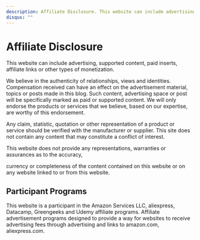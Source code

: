 ```yaml
---
description: Affiliate Disclosure. This website can include advertising, supported content, paid inserts, affiliate links or other types of monetization.
disqus: ""
---
```


# Affiliate Disclosure

This website can include advertising, supported content, paid inserts, affiliate links or other types of monetization.

We believe in the authenticity of relationships, views and identities. Compensation received can have an effect on the advertisement material, topics or posts made in this blog. Such content, advertising space or post will be specifically marked as paid or supported content. We will only endorse the products or services that we believe, based on our expertise, are worthy of this endorsement.

Any claim, statistic, quotation or other representation of a product or service should be verified with the manufacturer or supplier. This site does not contain any content that may constitute a conflict of interest.

This website does not provide any representations, warranties or assurances as to the accuracy,

currency or completeness of the content contained on this website or on any website linked to or from this website.

## Participant Programs​

This website is a participant in the Amazon Services LLC, aliexpress, Datacamp, Greengeeks and Udemy affiliate programs. Affiliate advertisement programs designed to provide a way for websites to receive advertising fees through advertising and links to amazon.com, aliexpress.com.
